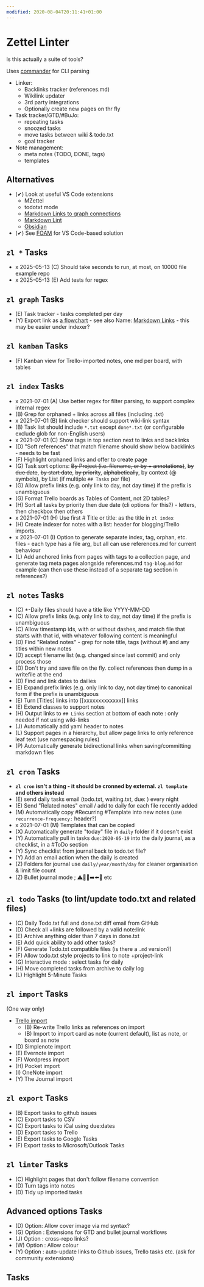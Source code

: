 ```yaml
---
modified: 2020-08-04T20:11:41+01:00
---
```


# Zettel Linter

Is this actually a suite of tools?

Uses [commander](https://github.com/tj/commander.js) for CLI parsing

* Linker:
  * Backlinks tracker (references.md)
  * Wikilink updater
  * 3rd party integrations
  * Optionally create new pages on thr fly
* Task tracker/GTD/#BuJo:
  * repeating tasks
  * snoozed tasks
  * move tasks between wiki & todo.txt
  * goal tracker
* Note management:
  * meta notes (TODO, DONE, tags)
  * templates

## Alternatives

* (✔) Look at useful VS Code extensions
  * MZettel
  * todotxt mode
  * [Markdown Links to graph connections](https://marketplace.visualstudio.com/items?itemName=tchayen.markdown-links)
  * [Markdown Lint](https://github.com/DavidAnson/vscode-markdownlint#configure)
  * [Obsidian](https://obsidian.md)
* (✔) See [FOAM](https://foambubble.github.io/foam/) for VS Code-based solution

## `zl *` Tasks

* x 2025-05-13 (C) Should take seconds to run, at most, on 10000 file example repo
* x 2025-05-13 (E) Add tests for regex

## `zl graph` Tasks

* (E) Task tracker - tasks completed per day
* (Y) Export link as [a flowchart](https://mermaid-js.github.io/mermaid/#/flowchart) - see also Name: [Markdown Links](https://marketplace.visualstudio.com/items?itemName=tchayen.markdown-links) - this may be easier under indexer?

## `zl kanban` Tasks

* (F) Kanban view for Trello-imported notes, one md per board, with tables

## `zl index` Tasks

* x 2021-07-01 (A) Use better regex for filter parsing, to support complex internal regex
* (B) Grep for orphaned + links across all files (including .txt)
* x 2021-07-01 (B) link checker should support wiki-link syntax
* (B) Task list should include `*.txt` except `done*.txt` (or configurable exclude glob for non-English users)
* x 2021-07-01 (C) Show tags in top section next to links and backlinks
* (D) "Soft references" that match filename should show below backlinks - needs to be fast
* (F) Highlight orphaned links and offer to create page 
* (G) Task sort options: ~~By Project (i.e. filename, or by + annotations)~~, ~~by due date~~, ~~by start date~~, ~~by priority~~, ~~alphabetically~~, by context (@ symbols), by List (if multiple `## Tasks` per file)
* (G) Allow prefix links (e.g. only link to day, not day time) if the prefix is unambiguous 
* (G) Format Trello boards as Tables of Content, not 2D tables? 
* (H) Sort all tasks by priority then due date (cli options for this?) - letters, then checkbox then others 
* x 2021-07-01 (H) Use first # Title or title: as the title in `zl index` 
* (H) Create indexer for notes with a list: header for blogging/Trello imports. 
* x 2021-07-01 (I) Option to generate separate index, tag, orphan, etc. files - each type has a file arg, but all can use references.md for current behaviour
* (L) Add anchored links from pages with tags to a collection page, and generate tag meta pages alongside references.md `tag-blog.md` for example (can then use these instead of a separate tag section in references?)

## `zl notes` Tasks

* (C) *-Daily files should have a title like YYYY-MM-DD
* (C) Allow prefix links (e.g. only link to day, not day time) if the prefix is unambiguous
* (C) Allow timestamp ids, with or without dashes, and match file that starts with that id, with whatever following content is meaningful
* (D) Find "Related notes" - grep for note title, tags (without #) and any titles within new notes 
* (D) accept filename list (e.g. changed since last commit) and only process those
* (D) Don't try and save file on the fly. collect references then dump in a writefile at the end
* (D) Find and link dates to dailies 
* (E) Expand prefix links (e.g. only link to day, not day time) to canonical form if the prefix is unambiguous
* (E) Turn [Titles] links into [[xxxxxxxxxxxxx]] links
* (E) Extend classes to support notes
* (H) Output links to `## Links` section at bottom of each note : only needed if not using wiki-links 
* (J) Automatically add yaml header to notes 
* (L) Support pages in a hierarchy, but allow page links to only reference leaf text (use namespacing rules)
* (P) Automatically generate bidirectional links when saving/committing markdown files

## `zl cron` Tasks

* **`zl cron` isn't a thing - it should be cronned by external. `zl template` and others instead** 
* (E) send daily tasks email (todo.txt, waiting.txt, due: ) every night
* (E) Send "Related notes" email / add to daily for each file recently added 
* (M) Automatically copy #Recurring #Template into new notes (use `recurrence-frequency:` header?)
* x 2021-07-01 (M) Templates that can be copied 
* (X) Automatically generate "today" file in `daily` folder if it doesn't exist 
* (Y) Automatically pull in tasks `due:2020-05-19` into the daily journal, as a checklist, in a #ToDo section 
* (Y) Sync checklist from journal back to todo.txt file? 
* (Y) Add an email action when the daily is created 
* (Z) Folders for journal use `daily/year/month/day` for cleaner organisation & limit file count
* (Z) Bullet journal mode ; :warning::small_orange_diamond::negative_squared_cross_mark::arrow_right::arrow_left::radio_button: etc 

## `zl todo` Tasks (to lint/update todo.txt and related files)

* (C) Daily Todo.txt full and done.txt diff email from GitHub
* (D) Check all +links are followed by a valid note:link 
* (E) Archive anything older than 7 days in done.txt 
* (E) Add quick ability to add other tasks? 
* (F) Generate Todo.txt compatible files (is there a `.md` version?) 
* (F) Allow todo.txt style projects to link to note +project-link
* (G) Interactive mode : select tasks for daily 
* (H) Move completed tasks from archive to daily log 
* (L) Highlight 5-Minute Tasks 

## `zl import` Tasks

(One way only)

* [Trello import](https://developer.atlassian.com/cloud/trello/rest/#api-cards-id-actions-get)
  * (B) Re-write Trello links as references on import 
  * (B) Import to import card as note (current default), list as note, or board as note
* (D) Simplenote import 
* (E) Evernote import 
* (F) Wordpress import 
* (H) Pocket import 
* (I) OneNote import 
* (Y) The Journal import 

## `zl export` Tasks

* (B) Export tasks to github issues
* (C) Export tasks to CSV
* (C) Export tasks to iCal using due:dates
* (D) Export tasks to Trello
* (E) Export tasks to Google Tasks
* (F) Export tasks to Microsoft/Outlook Tasks

## `zl linter` Tasks

* (C) Highlight pages that don't follow filename convention 
* (D) Turn tags into notes
* (D) Tidy up imported tasks

## Advanced options Tasks

* (D) Option: Allow cover image via md syntax? 
* (G) Option : Extensions for GTD and bullet journal workflows 
* (J) Option : cross-repo links? 
* (W) Option : Allow colour 
* (Y) Option : auto-update links to Github issues, Trello tasks etc. (ask for community extensions) 

## Tasks

